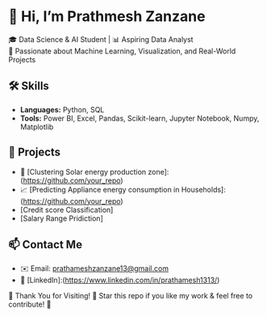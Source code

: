 # 👋 Hi, I’m Prathmesh Zanzane
🎓 Data Science & AI Student | 📊 Aspiring Data Analyst  
🚀 Passionate about Machine Learning, Visualization, and Real-World Projects

## 🛠️ Skills
- **Languages:** Python, SQL
- **Tools:** Power BI, Excel, Pandas, Scikit-learn, Jupyter Notebook, Numpy, Matplotlib

## 📂 Projects
- 🚧 [Clustering Solar energy production zone]:(https://github.com/your_repo)
- 📈 [Predicting Appliance energy consumption in Households]:(https://github.com/your_repo)
- [Credit score Classification]
- [Salary Range Pridiction]
  
## 📫 Contact Me
- ✉️ Email: prathameshzanzane13@gmail.com  
- 🔗 [LinkedIn]:(https://www.linkedin.com/in/prathamesh1313/)

🎉 Thank You for Visiting!
🔔 Star this repo if you like my work & feel free to contribute! 🌟


